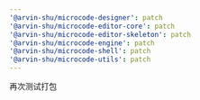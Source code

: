 ```yaml
---
'@arvin-shu/microcode-designer': patch
'@arvin-shu/microcode-editor-core': patch
'@arvin-shu/microcode-editor-skeleton': patch
'@arvin-shu/microcode-engine': patch
'@arvin-shu/microcode-shell': patch
'@arvin-shu/microcode-utils': patch
---
```


再次测试打包
